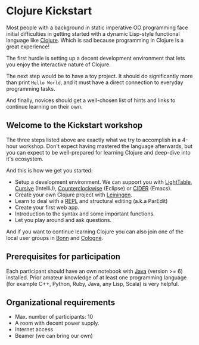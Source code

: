 # Clojure Kickstart

Most people with a background in static imperative OO programming face
initial difficulties in getting started with a dynamic Lisp-style
functional language like [Clojure](http://clojure.org/). Which is sad
because programming in Clojure is a great experience!

The first hurdle is setting up a decent development environment that
lets you enjoy the interactive nature of Clojure.

The next step would be to have a toy project. It should do
significantly more than print `Hello World`, and it must have a direct
connection to everyday programming tasks.

And finally, novices should get a well-chosen list of hints and
links to continue learning on their own.

## Welcome to the Kickstart workshop

The three steps listed above are exactly what we try to accomplish in
a 4-hour workshop. Don't expect having mastered the language
afterwards, but you can expect to be well-prepared for learning
Clojure and deep-dive into it's ecosystem.

And this is how we get you started:
 * Setup a development environment. We can support you with
   [LightTable](http://www.lighttable.com/),
   [Cursive](https://cursiveclojure.com/) (IntelliJ),
   [Counterclockwise](http://doc.ccw-ide.org/documentation.html)
   (Eclipse) or [CIDER](https://github.com/clojure-emacs/cider)
   (Emacs).
 * Create your own Clojure project with [Leiningen](http://leiningen.org/).
 * Learn to deal with a
   [REPL](http://en.wikipedia.org/wiki/Read%E2%80%93eval%E2%80%93print_loop)
   and structural editing (a.k.a ParEdit)
 * Create your first web app.
 * Introduction to the syntax and some important functions.
 * Let you play around and ask questions.

And if you want to continue learning Clojure you can also join one of
the local user groups in
[Bonn](https://groups.google.com/forum/#!forum/clojure-user-group-bonn)
and [Cologne](http://www.meetup.com/clojure-cologne/).

## Prerequisites for participation

Each participant should have an own notebook with
[Java](http://docs.oracle.com/javase/8/) (version >= 6) installed.
Prior amateur knowledge of at least one programming language (for
example C++, Python, Ruby, Java, any Lisp, Scala) is very helpful.

## Organizational requirements

* Max. number of participants: 10
* A room with decent power supply.
* Internet access
* Beamer (we can bring our own)


